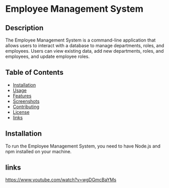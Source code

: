 # Employee Management System

## Description

The Employee Management System is a command-line application that allows users to interact with a database to manage departments, roles, and employees. Users can view existing data, add new departments, roles, and employees, and update employee roles.

## Table of Contents

- [Installation](#installation)
- [Usage](#usage)
- [Features](#features)
- [Screenshots](#screenshots)
- [Contributing](#contributing)
- [License](#license)
- [links](#links)

## Installation

To run the Employee Management System, you need to have Node.js and npm installed on your machine. 

## links 
https://www.youtube.com/watch?v=wgDGmcBaYMs

